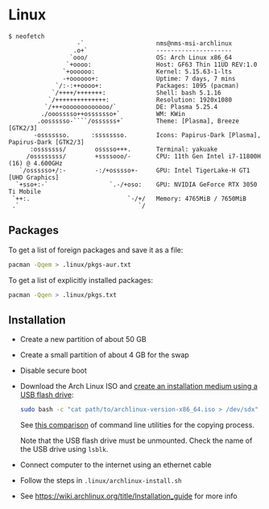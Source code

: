 # Linux

```text
$ neofetch
                   -`                    nms@nms-msi-archlinux
                  .o+`                   ---------------------
                 `ooo/                   OS: Arch Linux x86_64
                `+oooo:                  Host: GF63 Thin 11UD REV:1.0
               `+oooooo:                 Kernel: 5.15.63-1-lts
               -+oooooo+:                Uptime: 7 days, 7 mins
             `/:-:++oooo+:               Packages: 1095 (pacman)
            `/++++/+++++++:              Shell: bash 5.1.16
           `/++++++++++++++:             Resolution: 1920x1080
          `/+++ooooooooooooo/`           DE: Plasma 5.25.4
         ./ooosssso++osssssso+`          WM: KWin
        .oossssso-````/ossssss+`         Theme: [Plasma], Breeze [GTK2/3]
       -osssssso.      :ssssssso.        Icons: Papirus-Dark [Plasma], Papirus-Dark [GTK2/3]
      :osssssss/        osssso+++.       Terminal: yakuake
     /ossssssss/        +ssssooo/-       CPU: 11th Gen Intel i7-11800H (16) @ 4.600GHz
   `/ossssso+/:-        -:/+osssso+-     GPU: Intel TigerLake-H GT1 [UHD Graphics]
  `+sso+:-`                 `.-/+oso:    GPU: NVIDIA GeForce RTX 3050 Ti Mobile
 `++:.                           `-/+/   Memory: 4765MiB / 7650MiB
 .`                                 `/
```

## Packages

To get a list of foreign packages and save it as a file:

```sh
pacman -Qqem > .linux/pkgs-aur.txt
```

To get a list of explicitly installed packages:

```sh
pacman -Qqen > .linux/pkgs.txt
```

## Installation

- Create a new partition of about 50 GB
- Create a small partition of about 4 GB for the swap
- Disable secure boot
- Download the Arch Linux ISO and [create an installation medium using a USB flash drive](https://wiki.archlinux.org/title/USB_flash_installation_medium):

  ```sh
  sudo bash -c "cat path/to/archlinux-version-x86_64.iso > /dev/sdx"
  ```

  See [this comparison](https://unix.stackexchange.com/questions/224277/is-it-better-to-use-cat-dd-pv-or-another-procedure-to-copy-a-cd-dvd) of command line utilities for the copying process.

  Note that the USB flash drive must be unmounted. Check the name of the USB drive using `lsblk`.

- Connect computer to the internet using an ethernet cable
- Follow the steps in `.linux/archlinux-install.sh`
- See <https://wiki.archlinux.org/title/Installation_guide> for more info
